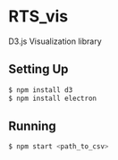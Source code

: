 # RTS_vis

D3.js Visualization library 

## Setting Up

```bash
$ npm install d3
$ npm install electron
```

## Running

```bash
$ npm start <path_to_csv>
```